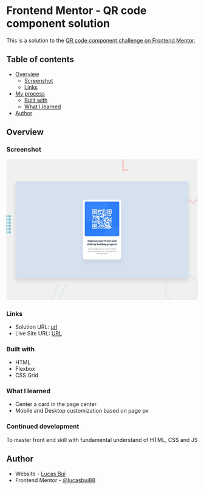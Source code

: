 # Frontend Mentor - QR code component solution

This is a solution to the [QR code component challenge on Frontend Mentor](https://www.frontendmentor.io/challenges/qr-code-component-iux_sIO_H).

## Table of contents

- [Overview](#overview)
  - [Screenshot](#screenshot)
  - [Links](#links)
- [My process](#my-process)
  - [Built with](#built-with)
  - [What I learned](#what-i-learned)
- [Author](#author)

## Overview

### Screenshot

![](./preview.jpg)

### Links

- Solution URL: [url](https://your-solution-url.com)
- Live Site URL: [URL](https://lucasbui69.github.io/qr-code-component-main/)


### Built with

- HTML
- Flexbox
- CSS Grid

### What I learned

- Center a card in the page center
- Mobile and Desktop customization based on page px


### Continued development

To master front end skill with fundamental understand of HTML, CSS and JS


## Author

- Website - [Lucas Bui](https://www.lucasbui.com)
- Frontend Mentor - [@lucasbui88](https://www.frontendmentor.io/profile/lucasbui88)

